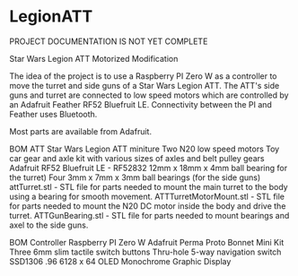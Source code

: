 # LegionATT

PROJECT DOCUMENTATION IS NOT YET COMPLETE

Star Wars Legion ATT Motorized Modification

The idea of the project is to use a Raspberry PI Zero W as a controller to move the turret and side guns of a Star Wars Legion ATT. The ATT's side guns and turret are connected to low speed motors which are controlled by an Adafruit Feather RF52 Bluefruit LE. Connectivity between the PI and Feather uses Bluetooth.

Most parts are available from Adafruit.

BOM ATT
   Star Wars Legion ATT miniture
   Two N20 low speed motors
   Toy car gear and axle kit with various sizes of axles and belt pulley gears
   Adafruit RF52 Bluefruit LE - RF52832
   12mm x 18mm x 4mm ball bearing for the turret)
   Four 3mm x 7mm x 3mm ball bearings (for the side guns)
   attTurret.stl - STL file for parts needed to mount the main turret to the body using a bearing for smooth movement.
   ATTTurretMotorMount.stl - STL file for parts needed to mount the N20 DC motor inside the body and drive the turret.
   ATTGunBearing.stl - STL file for parts needed to mount bearings and axel to the side guns.
   
BOM Controller
  Raspberry PI Zero W
  Adafruit Perma Proto Bonnet Mini Kit
  Three 6mm slim tactile switch buttons
  Thru-hole 5-way navigation switch
  SSD1306 .96 6128 x 64 OLED Monochrome Graphic Display
 

